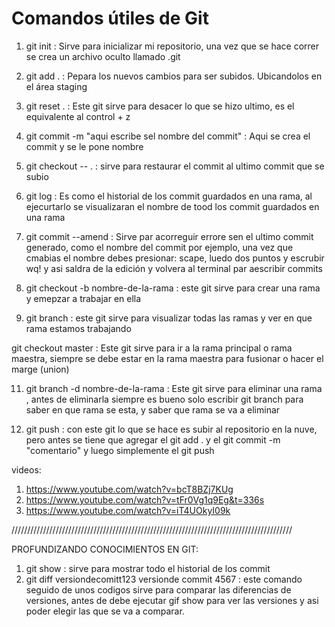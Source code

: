 # Comandos útiles de Git

1. git init   : Sirve para inicializar mi repositorio, una  vez que se hace correr se crea un archivo oculto llamado  .git 

2. git add .  : Pepara los nuevos cambios para ser subidos. Ubicandolos en el área staging 

3. git reset . : Este git sirve para desacer lo que se hizo ultimo, es el equivalente al control + z

4. git commit -m "aqui escribe sel nombre del commit"  :  Aqui se crea el commit y se le pone nombre

5. git checkout -- .   :  sirve para restaurar el commit al ultimo commit que se subio

6.  git log    :  Es como el historial de los commit guardados en una rama, al ejecurtarlo se visualizaran  el nombre de tood los commit guardados en una rama

7. git commit --amend      :   Sirve par acorreguir errore sen el ultimo commit generado, como el nombre del commit por ejemplo, una vez que cmabias el nombre debes presionar: scape, luedo dos puntos y escrubir wq! y asi saldra de la edición y volvera al terminal par aescribir commits

8. git checkout -b nombre-de-la-rama   :   este git sirve para crear una rama y emepzar a trabajar en ella

9. git branch    :   este git sirve para visualizar todas las ramas y ver en que rama estamos trabajando

git checkout master     :    Este  git sirve para ir a la rama principal o rama maestra, siempre se debe estar en la rama maestra para fusionar o hacer el marge (union)

11. git branch -d nombre-de-la-rama    :   Este git sirve para eliminar una rama , antes de eliminarla siempre es bueno  solo escribir git branch para saber en que rama se esta, y saber que rama se va a eliminar

12. git push     :   con este git lo que se hace es subir al repositorio en la nuve, pero antes se tiene que agregar el git add . y el git commit -m "comentario" y luego simplemente el git push 

<!-- Estos son lo principales gits que debes tener simpre presnete, gracias Fritz. -->


videos: 
1.  https://www.youtube.com/watch?v=bcT8BZj7KUg
2.  https://www.youtube.com/watch?v=tFr0Vg1q9Eg&t=336s
3.  https://www.youtube.com/watch?v=iT4UOkyI09k 


/////////////////////////////////////////////////////////////////////////////////////////

PROFUNDIZANDO CONOCIMIENTOS EN GIT:

1. git show   : sirve para mostrar todo el historial de los commit
2. git diff  versiondecomitt123  versionde commit 4567 : este comando seguido de unos codigos sirve para comparar las diferencias de versiones, antes de debe ejecutar  gif show  para  ver las versiones y asi poder elegir las que se va a comparar.